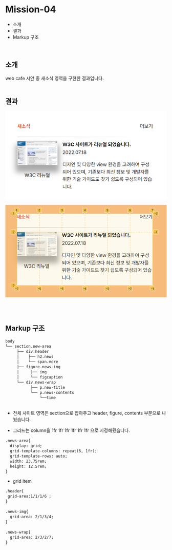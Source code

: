 # Mission-04

- 소개
- 결과
- Markup 구조
</br>

## 소개
web cafe 시안 중 새소식 영역을 구현한 결과입니다.
</br>
</br>

## 결과
<p align="center">
  <img src="./grid_result.PNG">
</p>
<p align="center">
  <img src="./grid.PNG">
</p>
</br>
</br>

## Markup 구조
```
body
└── section.new-area
     ├── div.header 
     │    ├── h2.news
     │    └── span.more     
     ├── figure.news-img     
     │     ├── img
     │     └── figcaption      
     └── div.news-wrap    
           ├── p.new-title
           └── p.news-contents 
               └──time
             
```
- 전체 사이트 영역은 section으로 잡아주고 header, figure, contents 부분으로 나눴습니다.

- 그리드는 column을 1fr 1fr 1fr 1fr 1fr 1fr 으로 지정해줬습니다.
```
.news-area{
  display: grid;
  grid-template-columns: repeat(6, 1fr); 
  grid-template-rows: auto; 
  width: 23.75rem;
  height: 12.5rem;
}
``` 
- grid item
```
.header{
 grid-area:1/1/1/6 ;
}

.news-img{
  grid-area: 2/1/3/4;
}

.news-wrap{ 
  grid-area: 2/3/2/7;
}
```
